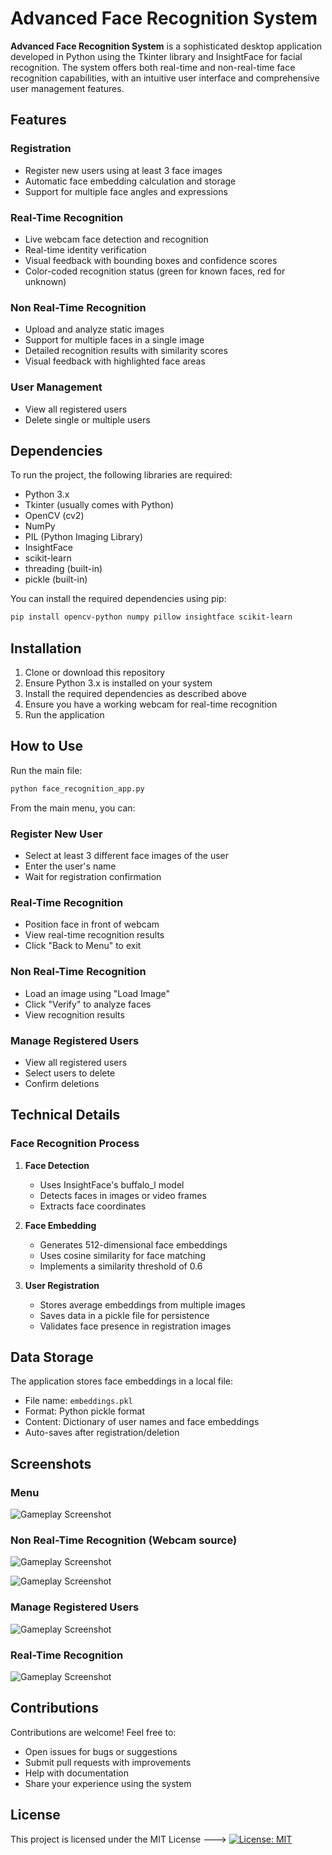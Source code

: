 # Advanced Face Recognition System

**Advanced Face Recognition System** is a sophisticated desktop application developed in Python using the Tkinter library and InsightFace for facial recognition. The system offers both real-time and non-real-time face recognition capabilities, with an intuitive user interface and comprehensive user management features.

## Features

### Registration
- Register new users using at least 3 face images
- Automatic face embedding calculation and storage
- Support for multiple face angles and expressions

### Real-Time Recognition
- Live webcam face detection and recognition
- Real-time identity verification
- Visual feedback with bounding boxes and confidence scores
- Color-coded recognition status (green for known faces, red for unknown)

### Non Real-Time Recognition
- Upload and analyze static images
- Support for multiple faces in a single image
- Detailed recognition results with similarity scores
- Visual feedback with highlighted face areas

### User Management
- View all registered users
- Delete single or multiple users

## Dependencies

To run the project, the following libraries are required:

- Python 3.x
- Tkinter (usually comes with Python)
- OpenCV (cv2)
- NumPy
- PIL (Python Imaging Library)
- InsightFace
- scikit-learn
- threading (built-in)
- pickle (built-in)

You can install the required dependencies using pip:

```bash
pip install opencv-python numpy pillow insightface scikit-learn
```

## Installation

1. Clone or download this repository
2. Ensure Python 3.x is installed on your system
3. Install the required dependencies as described above
4. Ensure you have a working webcam for real-time recognition
5. Run the application

## How to Use

Run the main file:

```bash
python face_recognition_app.py
```

From the main menu, you can:

### Register New User
- Select at least 3 different face images of the user
- Enter the user's name
- Wait for registration confirmation

### Real-Time Recognition
- Position face in front of webcam
- View real-time recognition results
- Click "Back to Menu" to exit

### Non Real-Time Recognition
- Load an image using "Load Image"
- Click "Verify" to analyze faces
- View recognition results

### Manage Registered Users
- View all registered users
- Select users to delete
- Confirm deletions

## Technical Details

### Face Recognition Process

1. **Face Detection**
   - Uses InsightFace's buffalo_l model
   - Detects faces in images or video frames
   - Extracts face coordinates

2. **Face Embedding**
   - Generates 512-dimensional face embeddings
   - Uses cosine similarity for face matching
   - Implements a similarity threshold of 0.6

3. **User Registration**
   - Stores average embeddings from multiple images
   - Saves data in a pickle file for persistence
   - Validates face presence in registration images


## Data Storage

The application stores face embeddings in a local file:
- File name: `embeddings.pkl`
- Format: Python pickle format
- Content: Dictionary of user names and face embeddings
- Auto-saves after registration/deletion

## Screenshots
### Menu
![Gameplay Screenshot](screenshots/1.JPG)

### Non Real-Time Recognition (Webcam source)
![Gameplay Screenshot](screenshots/2.JPG)

![Gameplay Screenshot](screenshots/3.JPG)

### Manage Registered Users
![Gameplay Screenshot](screenshots/4.JPG)

### Real-Time Recognition
![Gameplay Screenshot](screenshots/5.JPG)


## Contributions

Contributions are welcome! Feel free to:
- Open issues for bugs or suggestions
- Submit pull requests with improvements
- Help with documentation
- Share your experience using the system

## License

This project is licensed under the MIT License --->  [![License: MIT](https://img.shields.io/badge/License-MIT-yellow.svg)](https://opensource.org/licenses/MIT)